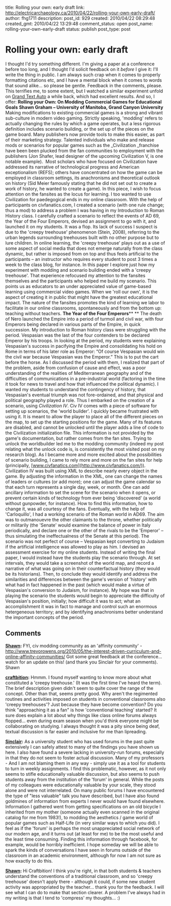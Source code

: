 title: Rolling your own: early draft
link: http://electricarchaeology.ca/2010/04/22/rolling-your-own-early-draft/
author: fhg1711
description: 
post_id: 929
created: 2010/04/22 08:29:48
created_gmt: 2010/04/22 13:29:48
comment_status: open
post_name: rolling-your-own-early-draft
status: publish
post_type: post

# Rolling your own: early draft

I thought I'd try something different. I'm giving a paper at a conference before too long, and I thought I'd solicit feedback on it *before* I give it: I'll write the thing in public. I am always such crap when it comes to properly formatting citations etc, and I have a mental block when it comes to words that sound alike... so please be gentle. Feedback in the comments, please. This terrifies me, to some extent, but I watched a similar experiment unfold on [Grand Text Auto](http://www.grandtextauto.org) a while back, which had excellent results. And so, I offer: **Rolling your Own: On Modding Commercial Games for Educational Goals** **Shawn Graham – University of Manitoba, Grand Canyon University** Making modifications to existing commercial games is a strong and vibrant sub-culture in modern video gaming. Strictly speaking, 'modding' refers to actually changing the rules by which a game operates, but a less rigorous definition includes scenario building, or the set up of the pieces on the game board. Many publishers now provide tools to make this easier, as part of their marketing strategy. Talented individuals who make and release mods or scenarios for popular games such as the _Civilization _franchise have been been plucked from the fan communities to employment with the publishers (Jon Shafer, lead designer of the upcoming Civilization V, is one notable example).  Most scholars who have focused on Civilization have addressed its narrative of technological progress and American exceptionalism (REFS); others have concentrated on how the game can be employed in classroom settings, its anachronisms and theoretical outlook on history (Sid Meier famously stating that he did not set out to create a work of history, he wanted to create a game). In this piece, I wish to focus attention on the fansites as the locus for learning. I too wanted to use Civilization for paedegogical ends in my online classroom. With the help of participants on civfanatics.com, I created a scenario (with one rule change; thus a mod) to address a problem I was having in my Introduction to Roman History class. I carefully crafted a scenario to reflect the events of AD 69, the Year of the Four Emperors, devised an assignment to go with it, and launched it on my students. It was a flop. Its lack of success I suspect is due to the 'creepy treehouse' phenomenon (Stein, 2008), referring to the urban legends surrounding treehouses built with no other purpose but to lure children. In online learning, the 'creepy treehouse' plays out as a use of some aspect of social media that does not emerge naturally from the class dynamic, but rather is imposed from on top and thus feels artificial to the participants – an instructor who requires every student to post 3 times a week to the class blog, for instance. In this paper I explore just how my experiment with modding and scenario building ended with a 'creepy treehouse'. That experience refocused my attention to the fansites themselves and the participants who helped me build my scenario. This points us as educators to an under appreciated value of game-based learning using commercial video games. When we 'roll our own', it is the aspect of creating it in public that might have the greatest educational impact. The nature of the fansites promotes the kind of learning we labor to facilitate in our online classrooms, spontaneously and from the bottom up: teaching without teachers. **The Year of the Four Emperors**** ** The death of Nero launched the Empire into a period of turmoil and civil war, with four Emperors being declared in various parts of the Empire, in quick succession. My introduction to Roman history class were struggling with the period. Vespasian was the last of the four contenders to be declared Emperor by his troops. In looking at the period, my students were explaining Vespasian's success in pacifying the Empire and consolidating his hold on Rome in terms of his later role as Emperor: “Of course Vespasian would win the civil war because Vespasian was the Emperor.” This is to put the cart before the horse. As I discussed the period with them, I realized that part of the problem, aside from confusion of cause and effect, was a poor understanding of the realities of Mediterranean geography and of the difficulties of communications in a pre-industrial world (factoring in the time it took for news to travel and how that influenced the political dynamic). I wanted my students to understand the contingency of history, that Vespasian's eventual triumph was not fore-ordained, and that physical and political geography played a role. Thus I embarked on the creation of a scenario, using _Civilization IV_. Civ IV comes with a piece of software for setting up scenarios, the 'world builder'. I quickly became frustrated with using it. It is meant to allow the player to place all of the different pieces on the map, to set up the starting positions for the game. Many of its features are disabled, and cannot be unlocked until the player adds a line of code to the Civilization initialization file. This information is not provided by the game's documentation, but rather comes from the fan sites. Trying to unlock the worldbuilder led me to the modding community (indeed my post relating what the unlock code is, is consistently the most visited post on my research blog). As I became more and more excited about the possibilities of scenario building, I came to rely more and more on the fan sites for help (principally, [www.civfanatics.com](http://www.civfanatics.com/)). Civilization IV was built using XML to describe nearly every object in the game. By adjusting the information in the XML, one can change the names of leaders or cultures (or add more); one can adjust the game calendar so that each turn represents a single day, week, or month. One can add ancillary information to set the scene for the scenario when it opens, or prevent certain kinds of technology from ever being 'discovered' (a world without gunpowder, for instance). How to find this information, how to change it, was all courtesy of the fans. Eventually, with the help of 'Carloquillo', I had a working scenario of the Roman world in AD69. The aim was to outmanouevre the other claimants to the throne, whether politically or militarily (the 'Senate' would examine the balance of power in Italy periodically, and declare one or the other of the rivals to be the 'Emperor' – thus simulating the ineffectualness of the Senate at this period). The scenario was not perfect of course – Vespasian kept converting to Judaism if the artificial intelligence was allowed to play as him. I devised an assessment exercise for my online students. Instead of writing the final paper, I would instead have the students play the scenario through. At set intervals, they would take a screenshot of the world map, and record a narrative of what was going on in their counterfactual history (they would be its historians). Then, to conclude they would identify and address the similarities and differences between the game's version of 'history' with what had in fact happened in the past (which would make a virtue of Vespasian's conversion to Judaism, for instance). My hope was that in playing the scenario the students would begin to appreciate the difficulty of Vespasian's position, initially; how difficult it was to act; what an accomplishment it was in fact to manage and control such an enormous hetergeneous territory; and by identifying anachronisms better understand the important concepts of the period.

## Comments

**[Shawn](#3208 "2010-05-06 18:35:46"):** FYI, civ modding community as an 'affinity community' - http://www.trevorowens.org/2010/05/the-interest-driven-curriculum-and-online-affinity-communities/ Got some great feedback at the conference... watch for an update on this! (and thank you Sinclair for your comments). Shawn

**[craftbition](#3031 "2010-04-22 11:23:46"):** Hmmm. I found myself wanting to know more about what constituted a 'creepy treehouse.' (It was the first time I've heard the term). The brief description given didn't seem to quite cover the range of the concept. Other than that, seems pretty good. Why aren't the regimented routines and activities imposed on students in conventional classrooms also 'creepy treehouses'? Just because they have become convention? Do you think "approaching it as a fan" is how 'conventional teaching' started? It sure does explain a lot about why things like class online forums always flopped... even during exam season when you'd think everyone might be collaborating on studying. I always thought it was a pity since being deaf, textual discussion is far easier and inclusive for me than lipreading.

**[Sinclair](#3165 "2010-04-29 19:13:02"):** As a university student who has used forums in the past quite extensively I can safely attest to many of the findings you have shown us here. I also have found a severe lacking in university-run forums, especially in that they do not seem to foster actual discussion. Many of my professors - And I am not blaming them in any way - simply use it as a tool for students to turn in weekly assignments. I find this problematic, however, as it not only seems to stifle educationally valuable discussion, but also seems to push students away from the institution of the 'forum' in general. While the posts of my colleagues were educationally valuable by your scale, they stood alone and were not interrelated. On many public forums I have encountered the type of "less valuable" talk you have described, but I have also found goldmines of information from experts I never would have found elsewhere. Information I gathered went from getting specifications on an old bicycle I inherited from my mother (someone actually even scanned in the original catalog for me from 1983!), to modding the aesthetics / game world of popular games such as Half-Life (in very similar ways to which you did). I feel as if the 'forum' is perhaps the most unappreciated social network of our modern age, and it turns out (at least for me) to be the most useful and the least time consuming. Finding this information through facebook, for example, would be horribly inefficient. I hope someday we will be able to spark the kinds of conversations I have seen in forums outside of the classroom in an academic environment, although for now I am not sure as how exactly to do this.

**[Shawn](#3077 "2010-04-26 06:48:42"):** Hi Craftbition! I think you're right, in that both students & teachers understand the conventions of a traditional classroom, and so 'creepy treehouse' doesn't apply there - although it could, if some new student activity was appropriated by the teacher... thank you for the feedback. I will see what I can do to make that section clearer. A problem I've always had in my writing is that I tend to 'compress' my thoughts... :)

